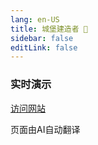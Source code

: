 ```yaml
---
lang: en-US
title: 城堡建造者 🏰
sidebar: false
editLink: false
---
```


### 实时演示

<sample src="https://needle.tools" />

[访问网站](https://needle.tools)

页面由AI自动翻译